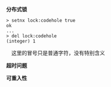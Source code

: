 **分布式锁**

```redis
> setnx lock:codehole true
ok
...
> del lock:codehole
(integer) 1
```

&#8195;这里的冒号只是普通字符，没有特别含义

**超时问题**

**可重入性**
